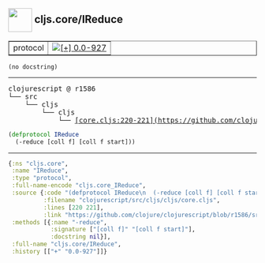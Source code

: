## <img width="48px" valign="middle" src="http://i.imgur.com/Hi20huC.png"> cljs.core/IReduce

 <table border="1">
<tr>
<td>protocol</td>
<td><a href="https://github.com/cljsinfo/api-refs/tree/0.0-927"><img valign="middle" alt="[+] 0.0-927" src="https://img.shields.io/badge/+-0.0--927-lightgrey.svg"></a> </td>
</tr>
</table>

 <samp>
</samp>

```
(no docstring)
```

---

 <pre>
clojurescript @ r1586
└── src
    └── cljs
        └── cljs
            └── <ins>[core.cljs:220-221](https://github.com/clojure/clojurescript/blob/r1586/src/cljs/cljs/core.cljs#L220-L221)</ins>
</pre>

```clj
(defprotocol IReduce
  (-reduce [coll f] [coll f start]))
```


---

```clj
{:ns "cljs.core",
 :name "IReduce",
 :type "protocol",
 :full-name-encode "cljs.core_IReduce",
 :source {:code "(defprotocol IReduce\n  (-reduce [coll f] [coll f start]))",
          :filename "clojurescript/src/cljs/cljs/core.cljs",
          :lines [220 221],
          :link "https://github.com/clojure/clojurescript/blob/r1586/src/cljs/cljs/core.cljs#L220-L221"},
 :methods [{:name "-reduce",
            :signature ["[coll f]" "[coll f start]"],
            :docstring nil}],
 :full-name "cljs.core/IReduce",
 :history [["+" "0.0-927"]]}

```
